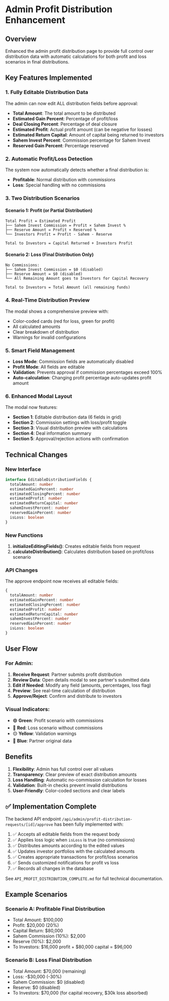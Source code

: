 # Admin Profit Distribution Enhancement

## Overview
Enhanced the admin profit distribution page to provide full control over distribution data with automatic calculations for both profit and loss scenarios in final distributions.

## Key Features Implemented

### 1. **Fully Editable Distribution Data**
The admin can now edit ALL distribution fields before approval:
- **Total Amount**: The total amount to be distributed
- **Estimated Gain Percent**: Percentage of profit/loss
- **Deal Closing Percent**: Percentage of deal closure
- **Estimated Profit**: Actual profit amount (can be negative for losses)
- **Estimated Return Capital**: Amount of capital being returned to investors
- **Sahem Invest Percent**: Commission percentage for Sahem Invest
- **Reserved Gain Percent**: Percentage reserved

### 2. **Automatic Profit/Loss Detection**
The system now automatically detects whether a final distribution is:
- **Profitable**: Normal distribution with commissions
- **Loss**: Special handling with no commissions

### 3. **Two Distribution Scenarios**

#### **Scenario 1: Profit (or Partial Distribution)**
```
Total Profit = Estimated Profit
├── Sahem Invest Commission = Profit × Sahem Invest %
├── Reserve Amount = Profit × Reserved %
└── Investors Profit = Profit - Sahem - Reserve

Total to Investors = Capital Returned + Investors Profit
```

#### **Scenario 2: Loss (Final Distribution Only)**
```
No Commissions:
├── Sahem Invest Commission = $0 (disabled)
├── Reserve Amount = $0 (disabled)
└── All Remaining Amount goes to Investors for Capital Recovery

Total to Investors = Total Amount (all remaining funds)
```

### 4. **Real-Time Distribution Preview**
The modal shows a comprehensive preview with:
- Color-coded cards (red for loss, green for profit)
- All calculated amounts
- Clear breakdown of distribution
- Warnings for invalid configurations

### 5. **Smart Field Management**
- **Loss Mode**: Commission fields are automatically disabled
- **Profit Mode**: All fields are editable
- **Validation**: Prevents approval if commission percentages exceed 100%
- **Auto-calculation**: Changing profit percentage auto-updates profit amount

### 6. **Enhanced Modal Layout**
The modal now features:
- **Section 1**: Editable distribution data (6 fields in grid)
- **Section 2**: Commission settings with loss/profit toggle
- **Section 3**: Visual distribution preview with calculations
- **Section 4**: Deal information summary
- **Section 5**: Approval/rejection actions with confirmation

## Technical Changes

### New Interface
```typescript
interface EditableDistributionFields {
  totalAmount: number
  estimatedGainPercent: number
  estimatedClosingPercent: number
  estimatedProfit: number
  estimatedReturnCapital: number
  sahemInvestPercent: number
  reservedGainPercent: number
  isLoss: boolean
}
```

### New Functions
1. **initializeEditingFields()**: Creates editable fields from request
2. **calculateDistribution()**: Calculates distribution based on profit/loss scenario

### API Changes
The approve endpoint now receives all editable fields:
```typescript
{
  totalAmount: number
  estimatedGainPercent: number
  estimatedClosingPercent: number
  estimatedProfit: number
  estimatedReturnCapital: number
  sahemInvestPercent: number
  reservedGainPercent: number
  isLoss: boolean
}
```

## User Flow

### For Admin:
1. **Receive Request**: Partner submits profit distribution
2. **Review Data**: Open details modal to see partner's submitted data
3. **Edit if Needed**: Modify any field (amounts, percentages, loss flag)
4. **Preview**: See real-time calculation of distribution
5. **Approve/Reject**: Confirm and distribute to investors

### Visual Indicators:
- 🟢 **Green**: Profit scenario with commissions
- 🔴 **Red**: Loss scenario without commissions
- 🟡 **Yellow**: Validation warnings
- 🔵 **Blue**: Partner original data

## Benefits

1. **Flexibility**: Admin has full control over all values
2. **Transparency**: Clear preview of exact distribution amounts
3. **Loss Handling**: Automatic no-commission calculation for losses
4. **Validation**: Built-in checks prevent invalid distributions
5. **User-Friendly**: Color-coded sections and clear labels

## ✅ Implementation Complete

The backend API endpoint `/api/admin/profit-distribution-requests/[id]/approve` has been fully implemented with:
1. ✅ Accepts all editable fields from the request body
2. ✅ Applies loss logic when `isLoss` is true (no commissions)
3. ✅ Distributes amounts according to the edited values
4. ✅ Updates investor portfolios with the calculated amounts
5. ✅ Creates appropriate transactions for profit/loss scenarios
6. ✅ Sends customized notifications for profit vs loss
7. ✅ Records all changes in the database

See `API_PROFIT_DISTRIBUTION_COMPLETE.md` for full technical documentation.

## Example Scenarios

### Scenario A: Profitable Final Distribution
- Total Amount: $100,000
- Profit: $20,000 (20%)
- Capital Return: $80,000
- Sahem Commission (10%): $2,000
- Reserve (10%): $2,000
- To Investors: $16,000 profit + $80,000 capital = $96,000

### Scenario B: Loss Final Distribution
- Total Amount: $70,000 (remaining)
- Loss: -$30,000 (-30%)
- Sahem Commission: $0 (disabled)
- Reserve: $0 (disabled)
- To Investors: $70,000 (for capital recovery, $30k loss absorbed)

